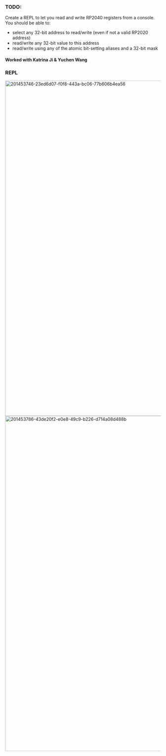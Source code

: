 ### TODO:

Create a REPL to let you read and write RP2040 registers from a console. You should be able to:
- select any 32-bit address to read/write (even if not a valid RP2020 address)
- read/write any 32-bit value to this address
- read/write using any of the atomic bit-setting aliases and a 32-bit mask

#### Worked with Katrina Ji & Yuchen Wang

### REPL

<img width="1082" alt="201453746-23ed6d07-f0f8-443a-bc06-77b606b4ea56" src="https://user-images.githubusercontent.com/114255407/202769777-d4733c88-274f-4c49-aae9-b592bdd53382.png">

<img width="1082" alt="201453786-43de20f2-e0e8-49c9-b226-d714a08d488b" src="https://user-images.githubusercontent.com/114255407/202769793-6f92d850-991d-47cb-bf45-3bfa53d58c8f.png">
